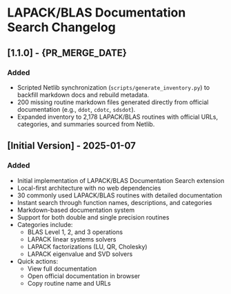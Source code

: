 # LAPACK/BLAS Documentation Search Changelog

## [1.1.0] - {PR_MERGE_DATE}

### Added
- Scripted Netlib synchronization (`scripts/generate_inventory.py`) to backfill markdown docs and rebuild metadata.
- 200 missing routine markdown files generated directly from official documentation (e.g., `ddot`, `cdotc`, `sdsdot`).
- Expanded inventory to 2,178 LAPACK/BLAS routines with official URLs, categories, and summaries sourced from Netlib.

## [Initial Version] - 2025-01-07

### Added
- Initial implementation of LAPACK/BLAS Documentation Search extension
- Local-first architecture with no web dependencies
- 30 commonly used LAPACK/BLAS routines with detailed documentation
- Instant search through function names, descriptions, and categories
- Markdown-based documentation system
- Support for both double and single precision routines
- Categories include:
  - BLAS Level 1, 2, and 3 operations
  - LAPACK linear systems solvers
  - LAPACK factorizations (LU, QR, Cholesky)
  - LAPACK eigenvalue and SVD solvers
- Quick actions:
  - View full documentation
  - Open official documentation in browser
  - Copy routine name and URLs

